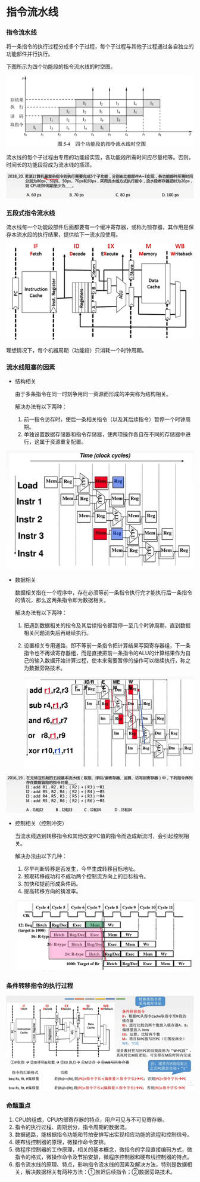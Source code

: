 # 指令流水线

### 指令流水线

将一条指令的执行过程分成多个子过程，每个子过程与其他子过程通过各自独立的功能部件并行执行。

下图所示为四个功能段的指令流水线的时空图。

![](1.png)

流水线的每个子过程由专用的功能段实现，各功能段所需时间应尽量相等。否则，时间长的功能段将成为流水线的瓶颈。

![](2.png)

### 五段式指令流水线

流水线每一个功能段部件后面都要有一个缓冲寄存器，或称为锁存器，其作用是保存本流水段的执行结果，提供给下一流水段使用。

![](3.png)

理想情况下，每个机器周期（功能段）只消耗一个时钟周期。

### 流水线阻塞的因素

- 结构相关

  由于多条指令在同一时刻争用同一资源而形成的冲突称为结构相关。

  解决办法有以下两种：

  1. 前一指令访存时，使后一条相关指令（以及其后续指令）暂停一个时钟周期。
  2. 单独设置数据存储器和指令存储器，使两项操作各自在不同的存储器中进行，这属于资源重复配置。

![](4.png)

- 数据相关

  数据相关指在一个程序中，存在必须等前一条指令执行完才能执行后一条指令的情况，那么这两条指令即为数据相关。

  解决办法有以下两种：

  1. 把遇到数据相关的指令及其后续指令都暂停一至几个时钟周期，直到数据相关问题消失后再继续执行。

  2. 设置相关专用通路，即不等前一条指令把计算结果写回寄存器组，下一条指令也不再读寄存器组，而是直接把前一条指令的ALU的计算结果作为自己的输入数据开始计算过程，使本来需要暂停的操作可以继续执行，称之为数据旁路技术。

     ![](5.png)

![](6.png)

- 控制相关（控制冲突）

  当流水线遇到转移指令和其他改变PC值的指令而造成断流时，会引起控制相关。

  解决办法由以下几种：

  1. 尽早判断转移是否发生，今早生成转移目标地址。
  2. 预取转移成功和不成功两个控制流方向上的目标指令。
  3. 加快和提前形成条件码。
  4. 提高转移方向的猜准率。

  ![](7.png)

### 条件转移指令的执行过程

![](8.png)

### 命题重点

1. CPU的组成，CPU内部寄存器的特点，用户可见与不可见寄存器。
2. 指令的执行过程、周期划分，指令周期的数据流。
3. 数据通路，能根据指令功能和节拍安排写出实现相应功能的流程和控制信号。
4. 硬布线控制器的原理，微操作命令安排。
5. 微程序控制器的工作原理，相关的基本概念，微指令的字段直接编码方式，微指令的格式，微操作命令及节拍安排，微程序控制器和硬布线控制器的特点。
6. 指令流水线的原理、特点，影响指令流水线的因素及解决方法，特别是数据相关，解决数据相关有两种方法：①推迟后续指令；②数据旁路技术。